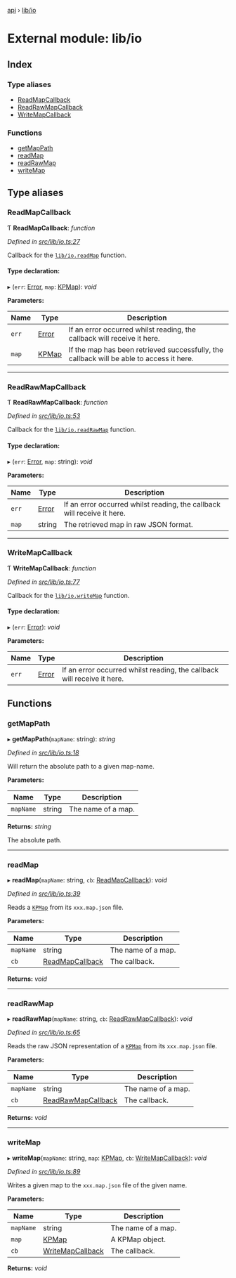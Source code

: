 [api](../README.md) › [lib/io](lib_io.md)

# External module: lib/io

## Index

### Type aliases

* [ReadMapCallback](lib_io.md#readmapcallback)
* [ReadRawMapCallback](lib_io.md#readrawmapcallback)
* [WriteMapCallback](lib_io.md#writemapcallback)

### Functions

* [getMapPath](lib_io.md#getmappath)
* [readMap](lib_io.md#readmap)
* [readRawMap](lib_io.md#readrawmap)
* [writeMap](lib_io.md#writemap)

## Type aliases

###  ReadMapCallback

Ƭ **ReadMapCallback**: *function*

*Defined in [src/lib/io.ts:27](https://github.com/KainPlan/api/blob/b101ea0/src/lib/io.ts#L27)*

Callback for the [`lib/io.readMap`](lib_io.md#readmap) function.

#### Type declaration:

▸ (`err`: [Error](../classes/errors.duplicatesessionerror.md#static-error), `map`: [KPMap](../classes/models.kpmap.md)): *void*

**Parameters:**

Name | Type | Description |
------ | ------ | ------ |
`err` | [Error](../classes/errors.duplicatesessionerror.md#static-error) | If an error occurred whilst reading, the callback will receive it here. |
`map` | [KPMap](../classes/models.kpmap.md) | If the map has been retrieved successfully, the callback will be able to access it here.  |

___

###  ReadRawMapCallback

Ƭ **ReadRawMapCallback**: *function*

*Defined in [src/lib/io.ts:53](https://github.com/KainPlan/api/blob/b101ea0/src/lib/io.ts#L53)*

Callback for the [`lib/io.readRawMap`](lib_io.md#readrawmap) function.

#### Type declaration:

▸ (`err`: [Error](../classes/errors.duplicatesessionerror.md#static-error), `map`: string): *void*

**Parameters:**

Name | Type | Description |
------ | ------ | ------ |
`err` | [Error](../classes/errors.duplicatesessionerror.md#static-error) | If an error occurred whilst reading, the callback will receive it here. |
`map` | string | The retrieved map in raw JSON format.  |

___

###  WriteMapCallback

Ƭ **WriteMapCallback**: *function*

*Defined in [src/lib/io.ts:77](https://github.com/KainPlan/api/blob/b101ea0/src/lib/io.ts#L77)*

Callback for the [`lib/io.writeMap`](lib_io.md#writemap) function.

#### Type declaration:

▸ (`err`: [Error](../classes/errors.duplicatesessionerror.md#static-error)): *void*

**Parameters:**

Name | Type | Description |
------ | ------ | ------ |
`err` | [Error](../classes/errors.duplicatesessionerror.md#static-error) | If an error occurred whilst reading, the callback will receive it here.  |

## Functions

###  getMapPath

▸ **getMapPath**(`mapName`: string): *string*

*Defined in [src/lib/io.ts:18](https://github.com/KainPlan/api/blob/b101ea0/src/lib/io.ts#L18)*

Will return the absolute path to a given map-name.

**Parameters:**

Name | Type | Description |
------ | ------ | ------ |
`mapName` | string | The name of a map. |

**Returns:** *string*

The absolute path.

___

###  readMap

▸ **readMap**(`mapName`: string, `cb`: [ReadMapCallback](lib_io.md#readmapcallback)): *void*

*Defined in [src/lib/io.ts:39](https://github.com/KainPlan/api/blob/b101ea0/src/lib/io.ts#L39)*

Reads a [`KPMap`](../classes/models.kpmap.md) from its `xxx.map.json` file.

**Parameters:**

Name | Type | Description |
------ | ------ | ------ |
`mapName` | string | The name of a map. |
`cb` | [ReadMapCallback](lib_io.md#readmapcallback) | The callback.  |

**Returns:** *void*

___

###  readRawMap

▸ **readRawMap**(`mapName`: string, `cb`: [ReadRawMapCallback](lib_io.md#readrawmapcallback)): *void*

*Defined in [src/lib/io.ts:65](https://github.com/KainPlan/api/blob/b101ea0/src/lib/io.ts#L65)*

Reads the raw JSON representation of a [`KPMap`](../classes/models.kpmap.md) from its `xxx.map.json` file.

**Parameters:**

Name | Type | Description |
------ | ------ | ------ |
`mapName` | string | The name of a map. |
`cb` | [ReadRawMapCallback](lib_io.md#readrawmapcallback) | The callback.  |

**Returns:** *void*

___

###  writeMap

▸ **writeMap**(`mapName`: string, `map`: [KPMap](../classes/models.kpmap.md), `cb`: [WriteMapCallback](lib_io.md#writemapcallback)): *void*

*Defined in [src/lib/io.ts:89](https://github.com/KainPlan/api/blob/b101ea0/src/lib/io.ts#L89)*

Writes a given map to the `xxx.map.json` file of the given name.

**Parameters:**

Name | Type | Description |
------ | ------ | ------ |
`mapName` | string | The name of a map. |
`map` | [KPMap](../classes/models.kpmap.md) | A KPMap object. |
`cb` | [WriteMapCallback](lib_io.md#writemapcallback) | The callback.  |

**Returns:** *void*

